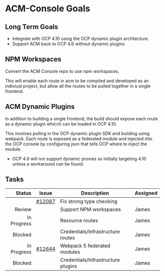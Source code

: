 # ACM-Console Goals

## Long Term Goals

- Integrate with OCP 4.10 using the OCP dynamic plugin architecture.
- Support ACM back to OCP 4.6 without dynamic plugins

## NPM Workspaces

Convert the ACM Console repo to use npm workspaces.

This will enable each route in acm to be compiled and developed as an indiviual project, but allow all the routes to be pulled together in a single frontend.

## ACM Dynamic Plugins

In addition to building a single frontend, the build should expose each route as a dynamic plugin whicch can be loaded in OCP 4.10.

This involves pulling in the OCP dynamic plugin SDK and building using webpack. Each route is exposed as a federated module and injected into the OCP console by configuring json that tells OCP where to inject the module.

- OCP 4.9 will not support dynamic proxies so initially targeting 4.10 unless a workaround can be found.

## Tasks

|      Status | Issue                                                                     | Description                        | Assigned |
| ----------: | ------------------------------------------------------------------------- | ---------------------------------- | -------- |
|             | [#12087](https://github.com/open-cluster-management/backlog/issues/12087) | Fix strong type checking           |
|      Review |                                                                           | Support NPM workspaces             | James    |
| In Progress |                                                                           | Resource routes                    | James    |
|     Blocked |                                                                           | Credentials/Infrastructure routes  | James    |
| In Progress | [#12644](https://github.com/open-cluster-management/backlog/issues/12644) | Webpack 5 federated modules        | James    |
|     Blocked |                                                                           | Credentials/Infrastructure plugins | James    |
